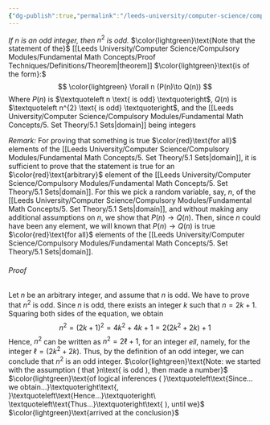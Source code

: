 ```yaml
---
{"dg-publish":true,"permalink":"/leeds-university/computer-science/compulsory-modules/fundamental-math-concepts/proof-techniques/theorems/theorem-4-2/","tags":["Theorem"]}
---
```


*If* $n$ *is an odd integer, then* $n^2$ *is odd.*
$\color{lightgreen}\text{Note that the statement of the}$ [[Leeds University/Computer Science/Compulsory Modules/Fundamental Math Concepts/Proof Techniques/Definitions/Theorem\|theorem]] $\color{lightgreen}\text{is of the form}:$
$$
\color{lightgreen} \forall n (P(n)\to Q(n))
$$
Where $P(n)$ is $\textquoteleft n \text{ is odd} \textquoteright$, $Q(n)$ is $\textquoteleft n^{2} \text{ is odd} \textquoteright$, and the [[Leeds University/Computer Science/Compulsory Modules/Fundamental Math Concepts/5. Set Theory/5.1 Sets\|domain]] being integers

*Remark:* For proving that something is true $\color{red}\text{for all}$ elements of the [[Leeds University/Computer Science/Compulsory Modules/Fundamental Math Concepts/5. Set Theory/5.1 Sets\|domain]], it is sufficient to prove that the statement is true for an $\color{red}\text{arbitrary}$ element of the [[Leeds University/Computer Science/Compulsory Modules/Fundamental Math Concepts/5. Set Theory/5.1 Sets\|domain]].
For this we pick a random variable, say, $n$, of the [[Leeds University/Computer Science/Compulsory Modules/Fundamental Math Concepts/5. Set Theory/5.1 Sets\|domain]], and without making any additional assumptions on $n$, we show that $P(n) \to Q(n)$.
Then, since $n$ could have been any element, we will known that $P(n) \to Q(n)$ is true $\color{red}\text{for all}$ elements of the [[Leeds University/Computer Science/Compulsory Modules/Fundamental Math Concepts/5. Set Theory/5.1 Sets\|domain]].
###### Proof
Let $n$ be an arbitrary integer, and assume that $n$ is odd. We have to prove that $n^{2}$ is odd.
Since $n$ is odd, there exists an integer $k$ such that $n = 2k + 1$. Squaring both sides of the equation, we obtain
$$
n^{2}=(2k+1)^{2}=4k^{2}+4k+1=2(2k^{2}+2k)+1
$$
Hence, $n^{2}$ can be written as $n^{2}=2\ell + 1$, for an integer $ell$, namely, for the integer $\ell = (2k^{2}+2k)$. Thus, by the definition of an odd integer, we can conclude that $n^{2}$ is an odd integer.
$\color{lightgreen}\text{Note: we started with the assumption ( that }n\text{ is odd ), then made a number}$
$\color{lightgreen}\text{of logical inferences ( }\textquoteleft\text{Since... we obtain...}\textquoteright\text{, }\textquoteleft\text{Hence...}\textquoteright\ \textquoteleft\text{Thus...}\textquoteright\text{ ), until we}$
$\color{lightgreen}\text{arrived at the conclusion}$
